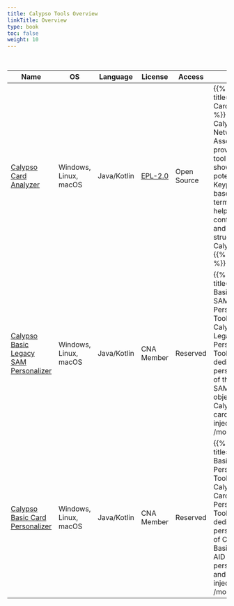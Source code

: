 ```yaml
---
title: Calypso Tools Overview
linkTitle: Overview
type: book
toc: false
weight: 10
---
```


<br>

<table id="external-resource-table-3" class="table table-striped">
    <thead>
    <tr>
        <th scope="col" class="text-center">Name</th>
        <th scope="col" class="text-center">OS</th>
        <th scope="col" class="text-center">Language</th>
        <th scope="col" class="text-center">License</th>
        <th scope="col" class="text-center">Access</th>
        <th scope="col" class="text-center" data-orderable="false">Info</th>
    </tr>
    </thead>
    <tbody id="external-resource-table-3-content">
    <tr>
        <td class="text-center"><a href='{{< relref path="card-configuration-audit" >}}'>Calypso Card Analyzer</a></td>
        <td class="text-center">Windows, Linux, macOS</td>
        <td class="text-center">Java/Kotlin</td>
        <td class="text-center"><a href="https://www.eclipse.org/legal/epl-2.0/" target="_blank" rel="noopener">EPL-2.0</a></td>
        <td class="text-center">Open Source</td>
        <td class="text-center">
{{% modal title="Calypso Card Analyzer" %}}
The Calypso Networks Association provides a first tool to showcase the potential of Keyple 
Java-based ticketing terminals, to help check the configuration and file structure of Calypso cards.
{{% /modal %}}
        </td>
    </tr>
    <tr>
        <td class="text-center"><a href='{{< relref path="basic-legacysam-personalizer" >}}'>Calypso Basic Legacy SAM Personalizer</a></td>
        <td class="text-center">Windows, Linux, macOS</td>
        <td class="text-center">Java/Kotlin</td>
        <td class="text-center">CNA Member</td>
        <td class="text-center">Reserved</td>
        <td class="text-center">
{{% modal title="Calypso Basic Legacy SAM Personalization Tool" %}}
The Calypso Basic Legacy SAM Personalization Tool is dedicated to personalization of the Legacy SAM in the objective of Calypso Basic card keys injection.
{{% /modal %}}
        </td>
    </tr>
    <tr>
        <td class="text-center"><a href='{{< relref path="basic-card-personalizer" >}}'>Calypso Basic Card Personalizer</a></td>
        <td class="text-center">Windows, Linux, macOS</td>
        <td class="text-center">Java/Kotlin</td>
        <td class="text-center">CNA Member</td>
        <td class="text-center">Reserved</td>
        <td class="text-center">
{{% modal title="Calypso Basic Card Personalization Tool" %}}
The Calypso Basic Card Personalization Tool is dedicated to personalization of Calypso Basic card, i.e. AID personalization and keys injection.
{{% /modal %}}
        </td>
    </tr>
    </tbody>
</table>

<script type="text/javascript">
document.body.onload = function() {
    initExternalResourceTable("external-resource-table-1");
    initExternalResourceTable("external-resource-table-2");
    initExternalResourceTable("external-resource-table-3");
};
</script>